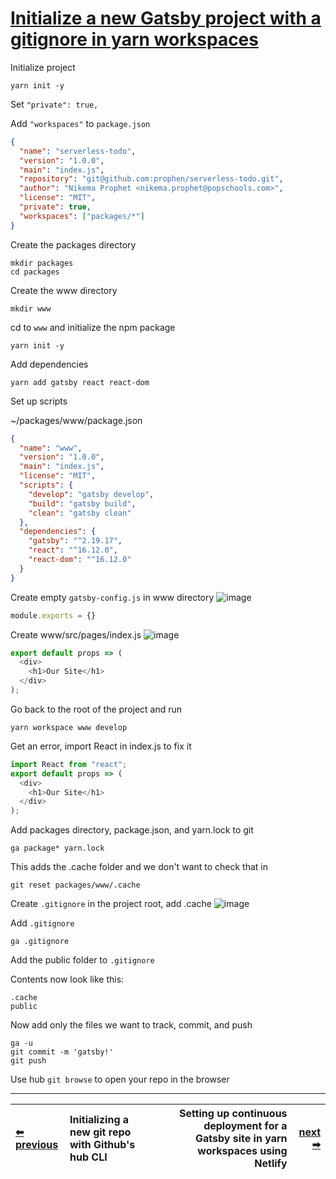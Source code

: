 # [Initialize a new Gatsby project with a gitignore in yarn workspaces](https://egghead.io/lessons/gatsby-initialize-a-new-gatsby-project-with-a-gitignore-in-yarn-workspaces?pl=building-a-serverless-jamstack-todo-app-with-netlify-gatsby-graphql-and-faunadb-53bb)

Initialize project

`yarn init -y`

Set `"private": true,`

Add `"workspaces"` to `package.json`

```json
{
  "name": "serverless-todo",
  "version": "1.0.0",
  "main": "index.js",
  "repository": "git@github.com:prophen/serverless-todo.git",
  "author": "Nikema Prophet <nikema.prophet@popschools.com>",
  "license": "MIT",
  "private": true,
  "workspaces": ["packages/*"]
}
```

Create the packages directory

```
mkdir packages
cd packages
```

Create the www directory

```
mkdir www
```

cd to `www` and initialize the npm package

```
yarn init -y
```

Add dependencies

```
yarn add gatsby react react-dom
```

Set up scripts

~/packages/www/package.json

```json
{
  "name": "www",
  "version": "1.0.0",
  "main": "index.js",
  "license": "MIT",
  "scripts": {
    "develop": "gatsby develop",
    "build": "gatsby build",
    "clean": "gatsby clean"
  },
  "dependencies": {
    "gatsby": "^2.19.17",
    "react": "^16.12.0",
    "react-dom": "^16.12.0"
  }
}
```
Create empty `gatsby-config.js` in www directory
![image](https://user-images.githubusercontent.com/3941856/74722809-63ffdb80-51ee-11ea-97a3-910159021ac8.png)

```javascript
module.exports = {}
```
Create www/src/pages/index.js
![image](https://user-images.githubusercontent.com/3941856/74723055-cc4ebd00-51ee-11ea-9655-d3cc51981452.png)

```javascript
export default props => (
  <div>
    <h1>Our Site</h1>
  </div>
);
```

Go back to the root of the project and run

```
yarn workspace www develop
```

Get an error, import React in index.js to fix it

```javascript
import React from "react";
export default props => (
  <div>
    <h1>Our Site</h1>
  </div>
);
```

Add packages directory, package.json, and yarn.lock to git 

```
ga package* yarn.lock
```

This adds the .cache folder and we don't want to check that in

```
git reset packages/www/.cache
```

Create `.gitignore` in the project root, add .cache
![image](https://user-images.githubusercontent.com/3941856/74724047-7da22280-51f0-11ea-8b42-937cad070677.png)

Add `.gitignore`

```
ga .gitignore
```

Add the public folder to `.gitignore`

Contents now look like this:
```
.cache
public
```

Now add only the files we want to track, commit, and push

```
ga -u
git commit -m 'gatsby!'
git push
```

Use hub `git browse` to open your repo in the browser


---

<div width="100%" align="center">

| <a href="./1.md">&#11013; previous</a> | Initializing a new git repo with Github's hub CLI |     | Setting up continuous deployment for a Gatsby site in yarn workspaces using Netlify | <a href="./3.md">next &#10145;</a> |
| :------------------------------------- | :------------------------------------------------ | --- | ----------------------------------------------------------------------------------: | ---------------------------------: |


</div>
